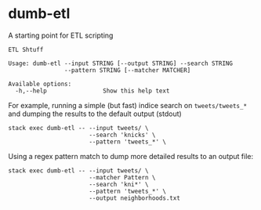 dumb-etl
====

A starting point for ETL scripting

```
ETL Shtuff

Usage: dumb-etl --input STRING [--output STRING] --search STRING
                --pattern STRING [--matcher MATCHER]

Available options:
  -h,--help                Show this help text
```


For example, running a simple (but fast) indice search on `tweets/tweets_*` and dumping the results to the default output (stdout)
```
stack exec dumb-etl -- --input tweets/ \
                       --search 'knicks' \
                       --pattern 'tweets_*' \
```

Using a regex pattern match to dump more detailed results to an  output file:
```
stack exec dumb-etl -- --input tweets/ \
                       --matcher Pattern \
                       --search 'kni*' \
                       --pattern 'tweets_*' \
                       --output neighborhoods.txt
```
